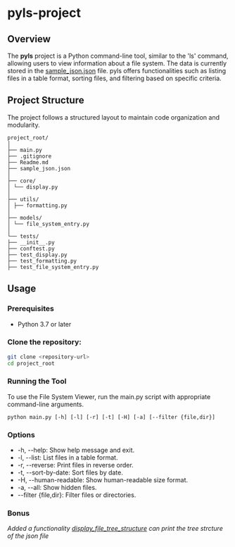 # pyls-project

## Overview

The **pyls** project is a Python command-line tool, similar to the 'ls' command, allowing users to view information about a file system. The data is currently stored in the [sample_json.json](https://github.com/Darshan-dlr/pyls-project/blob/main/sample_json.json) file. pyls offers functionalities such as listing files in a table format, sorting files, and filtering based on specific criteria.

## Project Structure

The project follows a structured layout to maintain code organization and modularity.

```
project_root/
│
├── main.py
├── .gitignore
├── Readme.md
├── sample_json.json
│
├── core/
│ └── display.py
│
├── utils/
│ ├── formatting.py
│
├── models/
│ └── file_system_entry.py
│
└── tests/
├── __init__.py
├── conftest.py
├── test_display.py
├── test_formatting.py
├── test_file_system_entry.py
```


## Usage

### Prerequisites

- Python 3.7 or later

### Clone the repository:

   ```bash
   git clone <repository-url>
   cd project_root
   ```


### Running the Tool
To use the File System Viewer, run the main.py script with appropriate command-line arguments.

` python main.py [-h] [-l] [-r] [-t] [-H] [-a] [--filter {file,dir}] `


### Options
- -h, --help: Show help message and exit.
- -l, --list: List files in a table format.
- -r, --reverse: Print files in reverse order.
- -t, --sort-by-date: Sort files by date.
- -H, --human-readable: Show human-readable size format.
- -a, --all: Show hidden files.
- --filter {file,dir}: Filter files or directories.

### Bonus
_Added a functionality [display_file_tree_structure](https://github.com/Darshan-dlr/pyls-project/blob/5c61c705e086bd07a87df074ab356c0736c2e094/models/file_system_entry.py#L89) can print the tree strcture of the json file_